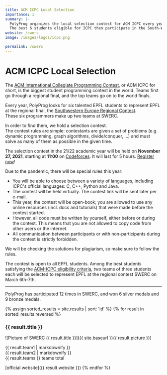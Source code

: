 ```yaml
---
title: ACM ICPC Local Selection
importance: 1
summary: |-
  PolyProg organizes the local selection contest for ACM ICPC every year.  
  The best 6 students eligible for ICPC then participate in the South-Western European Regional Contest (SWERC).
website: /swerc
image: /images/logos/icpc.png

permalink: /swerc
---
```


# ACM ICPC Local Selection

The [ACM International Collegiate Programming Contest](https://icpc.baylor.edu/), or ACM ICPC for short, is the biggest student programming contest in the world.
Teams first go through a regional final, and the top teams go on to the world finals.

Every year, PolyProg looks for six talented EPFL students to represent EPFL at the regional final, the [Southwestern Europe Regional Contest](https://swerc.eu/).  
These six programmers make up two teams at SWERC. 

In order to find them, we hold a selection contest.  
The contest rules are simple: contestants are given a set of problems (e.g. dynamic programming, graph algorithms, divide/conquer, ...)
and must solve as many of them as possible in the given time.

The selection contest in the 21/22 academic year will be held on **November 27, 2021**, starting at **11:00** on [Codeforces](https://codeforces.com/). It will last for 5 hours.
[Register now](https://forms.gle/VJNNkErk2xmca4Hq7)!

Due to the pandemic, there will be special rules this year:
- You will be able to choose between a variety of languages, including ICPC's official languages: C, C++, Python and Java.
- The contest will be held virtually. The contest link will be sent later per e-mail.
- This year, the contest will be open-book; you are allowed to use any online resources (incl. docs and tutorials) that were made before the contest started.
- However, all code must be written by yourself, either before or during the contest. This means that you are not allowed to copy code from other users or the internet.
- All communication between participants or with non-participants during the contest is strictly forbidden.

We will be checking the solutions for plagiarism, so make sure to follow the rules.

The contest is open to all EPFL students.
Among the best students satisfying the [ACM-ICPC eligibility criteria](https://icpc.global/newcms/regionals/rules/EligibilityDecisionTree-2020.pdf), two teams of three students each will be selected to represent EPFL at the regional contest SWERC on March 6th-7th.

---

PolyProg has participated 12 times in SWERC, and won 6 silver medals and 9 bronze medals.

{% assign sorted_results = site.results | sort: 'id' %}
{% for result in sorted_results reversed %}
### {{ result.title }}

![Picture of SWERC {{ result.title }}]({{ site.baseurl }}{{ result.picture }})

{{ result.team1 | markdownify }}  
{{ result.team2 | markdownify }}  
{{ result.teams }} teams total

[official website]({{ result.website }})
{% endfor %}
